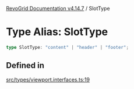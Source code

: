 [RevoGrid Documentation v4.14.7](README.md) / SlotType

# Type Alias: SlotType

```ts
type SlotType: "content" | "header" | "footer";
```

## Defined in

[src/types/viewport.interfaces.ts:19](https://github.com/revolist/revogrid/blob/1dd2182aeba2c7ed876161836e4edd5b0fccb479/src/types/viewport.interfaces.ts#L19)
